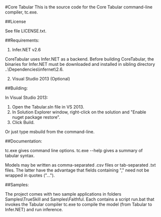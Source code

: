 #Core Tabular
This is the source code for the Core Tabular command-line compiler, tc.exe.

##License

See file LICENSE.txt.

##Requirements:

 1. Infer.NET v2.6

 CoreTabular uses Infer.NET as a backend.  Before building
 CoreTabular, the binaries for Infer.NET must be downloaded and
 installed in sibling directory ..\Dependencies\infernet\2.6.

 2. Visual Studio 2013 (Optional)

##Building:

In Visual Studio 2013:
  1. Open the Tabular.sln file in VS 2013.
  2. In Solution Explorer window, right-click on the solution and "Enable nuget package restore".
  3. Click Build.

Or just type msbuild from the command-line.

##Documentation:

tc.exe gives command line options.
tc.exe --help gives a summary of tabular syntax.

Models may be written as comma-separated .csv files or tab-separated .txt files.
The latter have the advantage that fields containing "," need not be wrapped in quotes ("...").

##Samples:

The project comes with two sample applications in folders Samples\TrueSkill and
Samples\Faithful.  Each contains a script run.bat that invokes the
Tabular compiler tc.exe to compile the model (from Tabular to
Infer.NET) and run inference.
  







